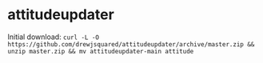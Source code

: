 # attitudeupdater
 


Initial download:
`curl -L -O https://github.com/drewjsquared/attitudeupdater/archive/master.zip && unzip master.zip && mv attitudeupdater-main attitude`